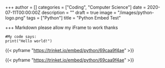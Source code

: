 +++
author = []
categories = ["Coding", "Computer Science"]
date = 2020-07-11T00:00:00Z
description = ""
draft = true
image = "/images/python-logo.png"
tags = ["Python"]
title = "Python Embed Test"

+++
Markdown please allow my iFrame to work thanks

    #My code says:
    print("Hello world!")

<span class="tablewrapper" markdown="1">

{{< pyframe "https://trinket.io/embed/python/69caa9f4ae" >}}

</span>

<span class="tablewrapper" markdown="1">

{{< pyframe "https://trinket.io/embed/python/69caa9f4ae" >}}

</span>